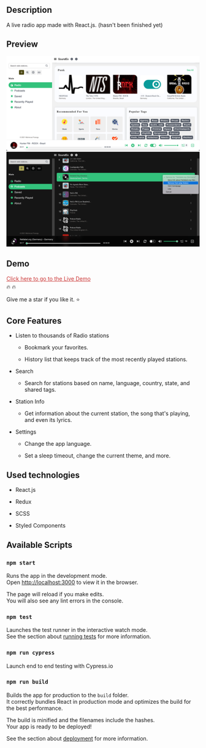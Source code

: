 <h2>Description</h2>
A live radio app made with React.js. (hasn't been finished yet)

<h2>Preview</h2>

<img src="/Screenshots/Capture1.png" />

<img src="/Screenshots/Capture2.png" />

<h2>Demo</h2>

<a href="https://soundex-32e88.web.app" style="color: #cb3837; display: block; margin-bottom: 4px;">Click here to go to the Live Demo</a> 🔥 🔥 <br/>

Give me a star if you like it. ⭐

<h2>Core Features</h2>

 <ul class="bullet--1">
         <li><p>Listen to thousands of Radio stations</p>
            <ul class="bullet--2">
                <li><p>Bookmark your favorites.</p></li>
                <li><p>History list that keeps track of the most recently played stations.</p></li>
            </ul>
        </li>
        <li><p>Search </p>
            <ul class="bullet--2">
                <li><p>Search for stations based on name, language, country, state, and shared tags.</p></li>
            </ul>
        </li>
        <li><p>Station Info </p>
            <ul class="bullet--2">
                <li><p>Get information about the current station, the song that's playing, and even its lyrics.</p></li>
            </ul>
        </li>
        <li><p>Settings </p>
            <ul class="bullet--2">
                <li><p>Change the app language.</p></li>
                <li><p>Set a sleep timeout, change the current theme, and more.</p></li>
            </ul>
        </li>
</ul>
 <h2>Used technologies</h2>    
  <ul class="bullet--1">
                                                    <li><p>React.js</p></li>
                                                    <li><p>Redux</p></li>
                                                    <li><p>SCSS</p></li>
                                                    <li><p>Styled Components</p></li>
                                                </ul>

## Available Scripts

### `npm start`

Runs the app in the development mode.<br />
Open [http://localhost:3000](http://localhost:3000) to view it in the browser.

The page will reload if you make edits.<br />
You will also see any lint errors in the console.

### `npm test`

Launches the test runner in the interactive watch mode.<br />
See the section about [running tests](https://facebook.github.io/create-react-app/docs/running-tests) for more information.

### `npm run cypress`

Launch end to end testing with Cypress.io

### `npm run build`

Builds the app for production to the `build` folder.<br />
It correctly bundles React in production mode and optimizes the build for the best performance.

The build is minified and the filenames include the hashes.<br />
Your app is ready to be deployed!

See the section about [deployment](https://facebook.github.io/create-react-app/docs/deployment) for more information.

